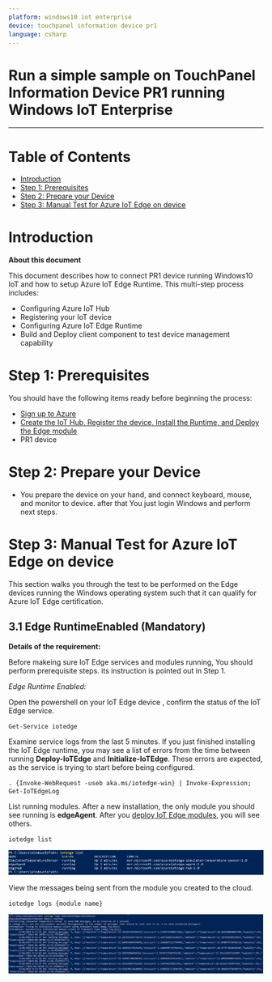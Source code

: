 ```yaml
---
platform: windows10 iot enterprise
device: touchpanel information device pr1
language: csharp
---
```


Run a simple sample on TouchPanel Information Device PR1 running Windows IoT Enterprise
===
---

# Table of Contents

-   [Introduction](#Introduction)
-   [Step 1: Prerequisites](#Prerequisites)
-   [Step 2: Prepare your Device](#PrepareDevice)
-   [Step 3: Manual Test for Azure IoT Edge on device](#Manual)

<a name="Introduction"></a>
# Introduction

**About this document**

This document describes how to connect PR1 device running Windows10 IoT and how to setup Azure IoT Edge Runtime. This multi-step process includes:

-   Configuring Azure IoT Hub
-   Registering your IoT device
-   Configuring Azure IoT Edge Runtime
-   Build and Deploy client component to test device management capability 

<a name="Prerequisites"></a>
# Step 1: Prerequisites

You should have the following items ready before beginning the process:

-   [Sign up to Azure](https://account.windowsazure.com/signup?offer=ms-azr-0044p)
-   [Create the IoT Hub, Register the device, Install the Runtime, and Deploy the Edge module](https://docs.microsoft.com/en-us/azure/iot-edge/quickstart)
-   PR1 device

<a name="PrepareDevice"></a>
# Step 2: Prepare your Device

-   You prepare the device on your hand, and connect keyboard, mouse, and monitor to device. after that You just login Windows and perform next steps.

<a name="Manual"></a>
# Step 3: Manual Test for Azure IoT Edge on device

This section walks you through the test to be performed on the Edge devices running the Windows operating system such that it can qualify for Azure IoT Edge certification.

<a name="Step-3-1-IoTEdgeRunTime"></a>
## 3.1 Edge RuntimeEnabled (Mandatory)

**Details of the requirement:**

Before makeing sure IoT Edge services and modules running, You should perform prerequisite steps. 
its instruction is pointed out in Step 1.

*Edge Runtime Enabled:*

Open the powershell on your IoT Edge device , confirm the status of the IoT Edge service.

    Get-Service iotedge

Examine service logs from the last 5 minutes. If you just finished installing the IoT Edge runtime, you may see a list of errors from the time between running **Deploy-IoTEdge** and **Initialize-IoTEdge**. These errors are expected, as the service is trying to start before being configured. 

    . {Invoke-WebRequest -useb aka.ms/iotedge-win} | Invoke-Expression; Get-IoTEdgeLog

List running modules. After a new installation, the only module you should see running is **edgeAgent**. After you [deploy IoT Edge modules](how-to-deploy-modules-portal.md), you will see others. 

    iotedge list

![](./media/devicepr1/edgemodule_status.png)

View the messages being sent from the module you created to the cloud.

    iotedge logs {module name}

![](./media/devicepr1/edgemodule_logs.png)

  
[setup-devbox-windows]: https://github.com/Azure/azure-iot-sdk-c/blob/master/doc/devbox_setup.md
[lnk-setup-iot-hub]: ../setup_iothub.md
[lnk-manage-iot-hub]: ../manage_iot_hub.md
